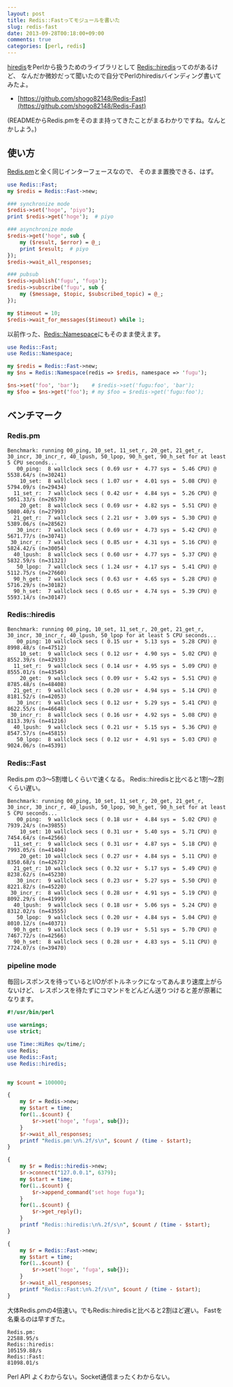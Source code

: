 ```yaml
---
layout: post
title: Redis::Fastってモジュールを書いた
slug: redis-fast
date: 2013-09-28T00:18:00+09:00
comments: true
categories: [perl, redis]
---
```


[hiredis](https://github.com/redis/hiredis)をPerlから扱うためのライブラリとして
[Redis::hiredis](http://search.cpan.org/~neophenix/Redis-hiredis/lib/Redis/hiredis.pm)ってのがあるけど、
なんだか微妙だって聞いたので自分でPerlのhiredisバインディング書いてみたよ。

* [https://github.com/shogo82148/Redis-Fast](https://github.com/shogo82148/Redis-Fast)

(READMEからRedis.pmをそのまま持ってきたことがまるわかりですね。なんとかしよう。)

<!-- More -->

## 使い方

[Redis.pm](http://search.cpan.org/~melo/Redis-1.961/lib/Redis.pm)と全く同じインターフェースなので、
そのまま置換できる、はず。

``` perl
use Redis::Fast;
my $redis = Redis::Fast->new;

### synchronize mode
$redis->set('hoge', 'piyo');
print $redis->get('hoge');  # piyo

### asynchronize mode
$redis->get('hoge', sub {
    my ($result, $error) = @_;
    print $result;  # piyo
});
$redis->wait_all_responses;

### pubsub
$redis->publish('fugu', 'fuga');
$redis->subscribe('fugu', sub {
    my ($message, $topic, $subscribed_topic) = @_;
});

my $timeout = 10;
$redis->wait_for_messages($timeout) while 1;
```

以前作った、[Redis::Namespace](https://github.com/shogo82148/Redis-Namepace)にもそのまま使えます。

``` perl
use Redis::Fast;
use Redis::Namespace;

my $redis = Redis::Fast->new;
my $ns = Redis::Namespace(redis => $redis, namespace => 'fugu');

$ns->set('foo', 'bar');    # $redis->set('fugu:foo', 'bar');
my $foo = $ns->get('foo'); # my $foo = $redis->get('fugu:foo');
```

## ベンチマーク

### Redis.pm

``` plain Redis.pm
Benchmark: running 00_ping, 10_set, 11_set_r, 20_get, 21_get_r, 30_incr, 30_incr_r, 40_lpush, 50_lpop, 90_h_get, 90_h_set for at least 5 CPU seconds...
   00_ping:  8 wallclock secs ( 0.69 usr +  4.77 sys =  5.46 CPU) @ 5538.64/s (n=30241)
    10_set:  8 wallclock secs ( 1.07 usr +  4.01 sys =  5.08 CPU) @ 5794.09/s (n=29434)
  11_set_r:  7 wallclock secs ( 0.42 usr +  4.84 sys =  5.26 CPU) @ 5051.33/s (n=26570)
    20_get:  8 wallclock secs ( 0.69 usr +  4.82 sys =  5.51 CPU) @ 5080.40/s (n=27993)
  21_get_r:  7 wallclock secs ( 2.21 usr +  3.09 sys =  5.30 CPU) @ 5389.06/s (n=28562)
   30_incr:  7 wallclock secs ( 0.69 usr +  4.73 sys =  5.42 CPU) @ 5671.77/s (n=30741)
 30_incr_r:  7 wallclock secs ( 0.85 usr +  4.31 sys =  5.16 CPU) @ 5824.42/s (n=30054)
  40_lpush:  8 wallclock secs ( 0.60 usr +  4.77 sys =  5.37 CPU) @ 5832.59/s (n=31321)
   50_lpop:  7 wallclock secs ( 1.24 usr +  4.17 sys =  5.41 CPU) @ 5112.75/s (n=27660)
  90_h_get:  7 wallclock secs ( 0.63 usr +  4.65 sys =  5.28 CPU) @ 5716.29/s (n=30182)
  90_h_set:  7 wallclock secs ( 0.65 usr +  4.74 sys =  5.39 CPU) @ 5593.14/s (n=30147)
```

### Redis::hiredis

``` plain Redis::hiredis
Benchmark: running 00_ping, 10_set, 11_set_r, 20_get, 21_get_r, 30_incr, 30_incr_r, 40_lpush, 50_lpop for at least 5 CPU seconds...
   00_ping: 10 wallclock secs ( 0.15 usr +  5.13 sys =  5.28 CPU) @ 8998.48/s (n=47512)
    10_set:  9 wallclock secs ( 0.12 usr +  4.90 sys =  5.02 CPU) @ 8552.39/s (n=42933)
  11_set_r:  9 wallclock secs ( 0.14 usr +  4.95 sys =  5.09 CPU) @ 8555.01/s (n=43545)
    20_get:  9 wallclock secs ( 0.09 usr +  5.42 sys =  5.51 CPU) @ 8785.48/s (n=48408)
  21_get_r:  9 wallclock secs ( 0.20 usr +  4.94 sys =  5.14 CPU) @ 8181.52/s (n=42053)
   30_incr:  9 wallclock secs ( 0.12 usr +  5.29 sys =  5.41 CPU) @ 8622.55/s (n=46648)
 30_incr_r:  8 wallclock secs ( 0.16 usr +  4.92 sys =  5.08 CPU) @ 8113.39/s (n=41216)
  40_lpush:  9 wallclock secs ( 0.21 usr +  5.15 sys =  5.36 CPU) @ 8547.57/s (n=45815)
   50_lpop:  8 wallclock secs ( 0.12 usr +  4.91 sys =  5.03 CPU) @ 9024.06/s (n=45391)
```

### Redis::Fast

Redis.pm の3〜5割増しくらいで速くなる。
Redis::hiredisと比べると1割〜2割くらい遅い。

``` plain Redis::Fast
Benchmark: running 00_ping, 10_set, 11_set_r, 20_get, 21_get_r, 30_incr, 30_incr_r, 40_lpush, 50_lpop, 90_h_get, 90_h_set for at least 5 CPU seconds...
   00_ping:  9 wallclock secs ( 0.18 usr +  4.84 sys =  5.02 CPU) @ 7939.24/s (n=39855)
    10_set: 10 wallclock secs ( 0.31 usr +  5.40 sys =  5.71 CPU) @ 7454.64/s (n=42566)
  11_set_r:  9 wallclock secs ( 0.31 usr +  4.87 sys =  5.18 CPU) @ 7993.05/s (n=41404)
    20_get: 10 wallclock secs ( 0.27 usr +  4.84 sys =  5.11 CPU) @ 8350.68/s (n=42672)
  21_get_r: 10 wallclock secs ( 0.32 usr +  5.17 sys =  5.49 CPU) @ 8238.62/s (n=45230)
   30_incr:  9 wallclock secs ( 0.23 usr +  5.27 sys =  5.50 CPU) @ 8221.82/s (n=45220)
 30_incr_r:  8 wallclock secs ( 0.28 usr +  4.91 sys =  5.19 CPU) @ 8092.29/s (n=41999)
  40_lpush:  9 wallclock secs ( 0.18 usr +  5.06 sys =  5.24 CPU) @ 8312.02/s (n=43555)
   50_lpop:  9 wallclock secs ( 0.20 usr +  4.84 sys =  5.04 CPU) @ 8010.12/s (n=40371)
  90_h_get:  9 wallclock secs ( 0.19 usr +  5.51 sys =  5.70 CPU) @ 7467.72/s (n=42566)
  90_h_set:  8 wallclock secs ( 0.28 usr +  4.83 sys =  5.11 CPU) @ 7724.07/s (n=39470)
```

### pipeline mode

毎回レスポンスを待っているとI/Oがボトルネックになってあんまり速度上がらないけど、
レスポンスを待たずにコマンドをどんどん送りつけると差が原著になります。

``` perl bench.pl
#!/usr/bin/perl

use warnings;
use strict;

use Time::HiRes qw/time/;
use Redis;
use Redis::Fast;
use Redis::hiredis;


my $count = 100000;

{
    my $r = Redis->new;
    my $start = time;
    for(1..$count) {
        $r->set('hoge', 'fuga', sub{});
    }
    $r->wait_all_responses;
    printf "Redis.pm:\n%.2f/s\n", $count / (time - $start);
}

{
    my $r = Redis::hiredis->new;
    $r->connect("127.0.0.1", 6379);
    my $start = time;
    for(1..$count) {
        $r->append_command('set hoge fuga');
    }
    for(1..$count) {
        $r->get_reply();
    }
    printf "Redis::hiredis:\n%.2f/s\n", $count / (time - $start);
}

{
    my $r = Redis::Fast->new;
    my $start = time;
    for(1..$count) {
        $r->set('hoge', 'fuga', sub{});
    }
    $r->wait_all_responses;
    printf "Redis::Fast:\n%.2f/s\n", $count / (time - $start);
}
```

大体Redis.pmの4倍速い。でもRedis::hiredisと比べると2割ほど遅い。
Fastを名乗るのは早すぎた。

``` plain bench
Redis.pm:
22588.95/s
Redis::hiredis:
105159.88/s
Redis::Fast:
81098.01/s
```

Perl API よくわからない。Socket通信まったくわからない。
